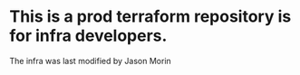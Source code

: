 # This is a prod terraform repository is for infra developers.
The infra was last modified by Jason Morin
